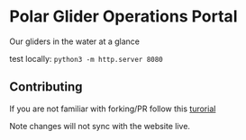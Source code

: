 # Polar Glider Operations Portal 

Our gliders in the water at a glance 


test locally: `python3 -m http.server 8080`


## Contributing

If you are not familiar with forking/PR follow this [turorial](https://docs.github.com/en/pull-requests/collaborating-with-pull-requests/proposing-changes-to-your-work-with-pull-requests/creating-a-pull-request-from-a-fork)

Note changes will not sync with the website live. 
